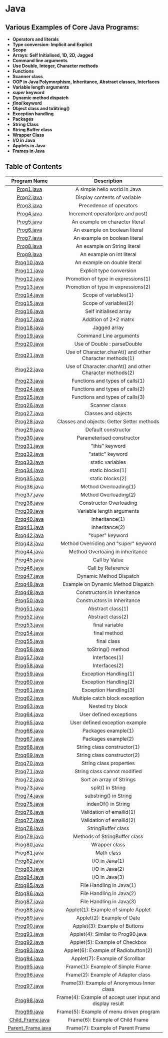 # Java

## Various Examples of Core Java Programs:

* **Operators and literals**
* **Type conversion: Implicit and Explicit**
* **Scope**
* **Arrays: Self Initialised, 1D, 2D, Jagged**
* **Command line arguments**
* **Use Double, Integer, Character methods**
* **Functions**
* **Scanner class**
* **OOP in Java Polymorphism, Inheritance, Abstract classes, Interfaces**
* **Variable length arguments**
* **<i>super</i> keyword**
* **Dynamic method dispatch**
* **<i>final</i> keyword**
* **Object class and toString()**
* **Exception handling**
* **Packages**
* **String Class**
* **String Buffer class**
* **Wrapper Class**
* **I/O in Java**
* **Applets in Java**
* **Frames in Java**


## Table of Contents

| Program Name                     | Description                          |
| :-----------------------------:  | :--------------------------------:   |
|[Prog1.java](Programs/Prog1.java)  |A simple hello world in Java|
|[Prog2.java](Programs/Prog2.java)  |Display contents of variable|
|[Prog3.java](Programs/Prog3.java)  |Precedence of operators|
|[Prog4.java](Programs/Prog4.java)  |Increment operator(pre and post)|
|[Prog5.java](Programs/Prog5.java)  |An example on character literal|
|[Prog6.java](Programs/Prog6.java)  |An example on boolean literal|
|[Prog7.java](Programs/Prog7.java)  |An example on boolean literal|
|[Prog8.java](Programs/Prog8.java)  |An example on String literal|
|[Prog9.java](Programs/Prog9.java)  |An example on int literal|
|[Prog10.java](Programs/Prog10.java)|An example on double literal|
|[Prog11.java](Programs/Prog11.java)| Explicit type conversion|
|[Prog12.java](Programs/Prog12.java)|Promotion of type in expressions(1)|
|[Prog13.java](Programs/Prog13.java)|Promotion of type in expressions(2)|
|[Prog14.java](Programs/Prog14.java)|Scope of variables(1)|
|[Prog15.java](Programs/Prog15.java)|Scope of variables(2)|
|[Prog16.java](Programs/Prog16.java)|Self initialised array|
|[Prog17.java](Programs/Prog17.java)|Addition of 2*2 matrx|
|[Prog18.java](Programs/Prog18.java)|Jagged array|
|[Prog19.java](Programs/Prog19.java)|Command Line arguments|
|[Prog20.java](Programs/Prog20.java)|Use of Double : parseDouble|
|[Prog21.java](Programs/Prog21.java)|Use of Character.charAt() and other Character methods(1)|
|[Prog22.java](Programs/Prog22.java)|Use of Character.charAt() and other Character methods(2)|
|[Prog23.java](Programs/Prog23.java)|Functions and types of calls(1)|
|[Prog24.java](Programs/Prog24.java)|Functions and types of calls(2)|
|[Prog25.java](Programs/Prog25.java)|Functions and types of calls(3)|
|[Prog26.java](Programs/Prog26.java)|Scanner classs|
|[Prog27.java](Programs/Prog27.java)|Classes and objects|
|[Prog28.java](Programs/Prog28.java)|Classes and objects: Getter Setter methods|
|[Prog29.java](Programs/Prog29.java)|Default constructor|
|[Prog30.java](Programs/Prog30.java)|Parameterised constructor|
|[Prog31.java](Programs/Prog31.java)|"this" keyword|
|[Prog32.java](Programs/Prog32.java)|"static" keyword|
|[Prog33.java](Programs/Prog33.java)|static variables|
|[Prog34.java](Programs/Prog34.java)|static blocks(1)|
|[Prog35.java](Programs/Prog35.java)|static blocks(2)|
|[Prog36.java](Programs/Prog36.java)|Method Overloading(1)|
|[Prog37.java](Programs/Prog37.java)|Method Overloading(2)|
|[Prog38.java](Programs/Prog38.java)|Constructor Overloading|
|[Prog39.java](Programs/Prog39.java)|Variable length arguments|
|[Prog40.java](Programs/Prog40.java)|Inheritance(1)|
|[Prog41.java](Programs/Prog41.java)|Inheritance(2)|
|[Prog42.java](Programs/Prog42.java)|"super" keyword|
|[Prog43.java](Programs/Prog43.java)|Method Overriding and "super" keyword|
|[Prog44.java](Programs/Prog44.java)|Method Overloaing in inheritance|
|[Prog45.java](Programs/Prog45.java)|Call by Value|
|[Prog46.java](Programs/Prog46.java)|Call by Reference|
|[Prog47.java](Programs/Prog47.java)|Dynamic Method Dispatch|
|[Prog48.java](Programs/Prog48.java)|Example on Dynamic Method Dispatch|
|[Prog49.java](Programs/Prog49.java)|Constructors in Inheritance|
|[Prog50.java](Programs/Prog50.java)|Constructors in Inheritance|
|[Prog51.java](Programs/Prog51.java)|Abstract class(1)|
|[Prog52.java](Programs/Prog52.java)|Abstract class(2)|
|[Prog53.java](Programs/Prog53.java)|final variable|
|[Prog54.java](Programs/Prog54.java)|final method|
|[Prog55.java](Programs/Prog55.java)|final class|
|[Prog56.java](Programs/Prog56.java)|toString() method|
|[Prog57.java](Programs/Prog57.java)|Interfaces(1)|
|[Prog58.java](Programs/Prog58.java)|Interfaces(2)|
|[Prog59.java](Programs/Prog59.java)|Exception Handling(1)|
|[Prog60.java](Programs/Prog60.java)|Exception Handling(2)|
|[Prog61.java](Programs/Prog61.java)|Exception Handling(3)|
|[Prog62.java](Programs/Prog62.java)|Multiple catch block exception|
|[Prog63.java](Programs/Prog63.java)|Nested try block|
|[Prog64.java](Programs/Prog64.java)|User defined exceptions|
|[Prog65.java](Programs/Prog65.java)|User defined exception example|
|[Prog66.java](Programs/Prog66.java)|Packages example(1)|
|[Prog67.java](Programs/Prog67.java)|Packages example(2)|
|[Prog68.java](Programs/Prog68.java)|String class constructor(1)|
|[Prog69.java](Programs/Prog69.java)|String class constructor(2)|
|[Prog70.java](Programs/Prog70.java)|String class properties|
|[Prog71.java](Programs/Prog71.java)|String class cannot modified|
|[Prog72.java](Programs/Prog72.java)|Sort an array of Strings|
|[Prog73.java](Programs/Prog73.java)|split() in String|
|[Prog74.java](Programs/Prog74.java)|substring() in String|
|[Prog75.java](Programs/Prog75.java)|indexOf() in String|
|[Prog76.java](Programs/Prog76.java)|Validation of emailid(1)|
|[Prog77.java](Programs/Prog77.java)|Validation of emailid(2)|
|[Prog78.java](Programs/Prog78.java)|StringBuffer class|
|[Prog79.java](Programs/Prog79.java)|Methods of StringBuffer class|
|[Prog80.java](Programs/Prog80.java)|Wrapper class|
|[Prog81.java](Programs/Prog81.java)|Math class|
|[Prog82.java](Programs/Prog82.java)|I/O in Java(1)|
|[Prog83.java](Programs/Prog83.java)|I/O in Java(2)|
|[Prog84.java](Programs/Prog84.java)|I/O in Java(3)|
|[Prog85.java](Programs/Prog85.java)|File Handling in Java(1)|
|[Prog86.java](Programs/Prog86.java)|File Handling in Java(2)|
|[Prog87.java](Programs/Prog87.java)|File Handling in Java(3)|
|[Prog88.java](Programs/Prog88.java)|Applet(1): Example of simple Applet|
|[Prog89.java](Programs/Prog89.java)|Applet(2): Example of Date|
|[Prog90.java](Programs/Prog90.java)|Applet(3): Example of Buttons|
|[Prog91.java](Programs/Prog91.java)|Applet(4): Similar to Prog90.java|
|[Prog92.java](Programs/Prog92.java)|Applet(5): Example of Checkbox|
|[Prog93.java](Programs/Prog93.java)|Applet(6): Example of Radiobutton(2)|
|[Prog94.java](Programs/Prog94.java)|Applet(7): Example of Scrollbar|
|[Prog95.java](Programs/Prog95.java)|Frame(1): Example of Simple Frame|
|[Prog96.java](Programs/Prog96.java)|Frame(2): Example of Adapter class|
|[Prog97.java](Programs/Prog97.java)|Frame(3): Example of Anonymous Inner class|
|[Prog98.java](Programs/Prog98.java)|Frame(4): Example of accept user input and display result|
|[Prog99.java](Programs/Prog99.java)|Frame(5): Example of menu driven program|
|[Child_Frame.java](Programs/Child_Frame.java)|Frame(6): Example of Child Frame|
|[Parent_Frame.java](Programs/Parent_Frame.java)|Frame(7): Example of Parent Frame|
